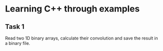 # Learning C++ through examples
 
## Task 1
Read two 1D binary arrays, calculate their convolution and save the result in a binary file.